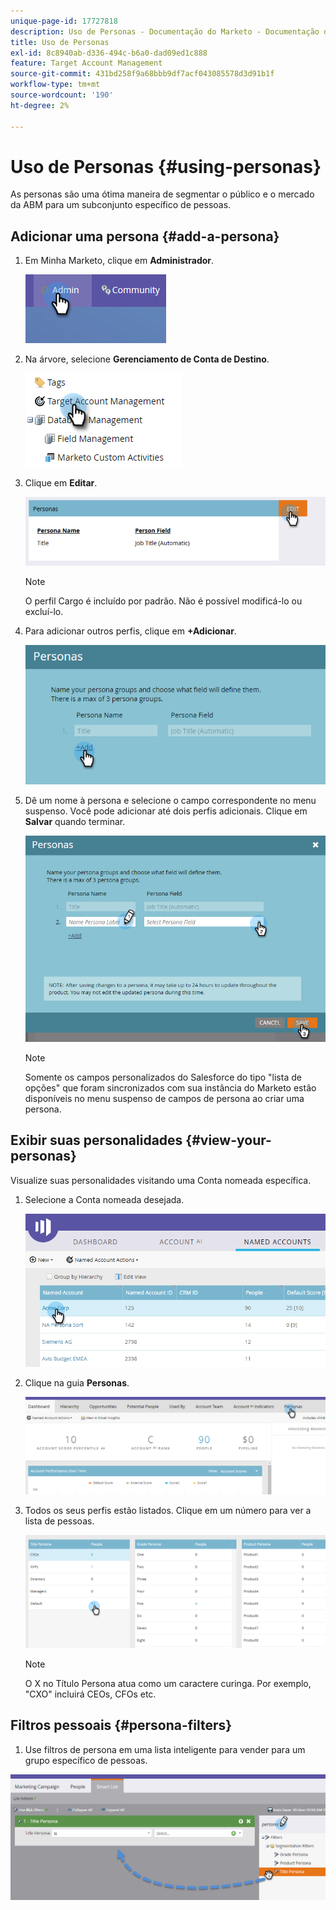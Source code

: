 ```yaml
---
unique-page-id: 17727818
description: Uso de Personas - Documentação do Marketo - Documentação do produto
title: Uso de Personas
exl-id: 8c8940ab-d336-494c-b6a0-dad09ed1c888
feature: Target Account Management
source-git-commit: 431bd258f9a68bbb9df7acf043085578d3d91b1f
workflow-type: tm+mt
source-wordcount: '190'
ht-degree: 2%

---
```


# Uso de Personas {#using-personas}

As personas são uma ótima maneira de segmentar o público e o mercado da ABM para um subconjunto específico de pessoas.

## Adicionar uma persona {#add-a-persona}

1. Em Minha Marketo, clique em **Administrador**.

   ![](assets/one.png)

1. Na árvore, selecione **Gerenciamento de Conta de Destino**.

   ![](assets/using-personas-2.png)

1. Clique em **Editar**.

   ![](assets/three.png)

   >[!NOTE]
   >
   >O perfil Cargo é incluído por padrão. Não é possível modificá-lo ou excluí-lo.

1. Para adicionar outros perfis, clique em **+Adicionar**.

   ![](assets/four.png)

1. Dê um nome à persona e selecione o campo correspondente no menu suspenso. Você pode adicionar até dois perfis adicionais. Clique em **Salvar** quando terminar.

   ![](assets/five.png)

   >[!NOTE]
   >
   >Somente os campos personalizados do Salesforce do tipo &quot;lista de opções&quot; que foram sincronizados com sua instância do Marketo estão disponíveis no menu suspenso de campos de persona ao criar uma persona.

## Exibir suas personalidades {#view-your-personas}

Visualize suas personalidades visitando uma Conta nomeada específica.

1. Selecione a Conta nomeada desejada.

   ![](assets/one-a.png)

1. Clique na guia **Personas**.

   ![](assets/two-a.png)

1. Todos os seus perfis estão listados. Clique em um número para ver a lista de pessoas.

   ![](assets/three-a.png)

   >[!NOTE]
   >
   >O X no Título Persona atua como um caractere curinga. Por exemplo, &quot;CXO&quot; incluirá CEOs, CFOs etc.

## Filtros pessoais {#persona-filters}

1. Use filtros de persona em uma lista inteligente para vender para um grupo específico de pessoas.

![](assets/one-b.png)
